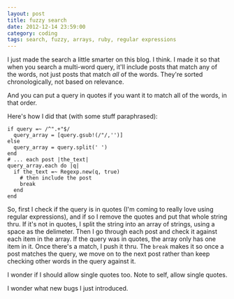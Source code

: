 ```yaml
---
layout: post
title: fuzzy search
date: 2012-12-14 23:59:00
category: coding
tags: search, fuzzy, arrays, ruby, regular expressions
---
```


I just made the search a little smarter on this blog. I think. I made it so that when you search a multi-word query, it'll include posts that match any of the words, not just posts that match *all* of the words. They're sorted chronologically, not based on relevance.

And you can put a query in quotes if you want it to match all of the words, in that order.

Here's how I did that (with some stuff paraphrased):

    if query =~ /^".+"$/
      query_array = [query.gsub!(/"/,'')]
    else
      query_array = query.split(' ')
    end
    # ... each post |the_text|
    query_array.each do |q|
      if the_text =~ Regexp.new(q, true)
        # then include the post
        break
      end
    end

So, first I check if the query is in quotes (I'm coming to really love using regular expressions), and if so I remove the quotes and put that whole string thru. If it's not in quotes, I split the string into an array of strings, using a space as the delimeter. Then I go through each post and check it against each item in the array. If the query was in quotes, the array only has one item in it. Once there's a match, I push it thru. The `break` makes it so once a post matches the query, we move on to the next post rather than keep checking other words in the query against it.

I wonder if I should allow single quotes too. Note to self, allow single quotes.

I wonder what new bugs I just introduced.
